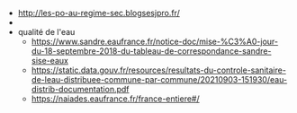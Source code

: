 - http://les-po-au-regime-sec.blogsesjpro.fr/
-
- qualité de l'eau
	- https://www.sandre.eaufrance.fr/notice-doc/mise-%C3%A0-jour-du-18-septembre-2018-du-tableau-de-correspondance-sandre-sise-eaux
	- https://static.data.gouv.fr/resources/resultats-du-controle-sanitaire-de-leau-distribuee-commune-par-commune/20210903-151930/eau-distrib-documentation.pdf
	- https://naiades.eaufrance.fr/france-entiere#/